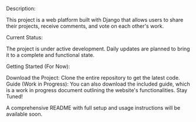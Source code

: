Description:

This project is a web platform built with Django that allows users to share their projects, receive comments, and vote on each other's work.

Current Status:

The project is under active development. Daily updates are planned to bring it to a complete and functional state.

Getting Started (For Now):

Download the Project: Clone the entire repository to get the latest code.
Guide (Work in Progress): You can also download the included guide, which is a work in progress document outlining the website's functionalities.
Stay Tuned!

A comprehensive README with full setup and usage instructions will be available soon.
